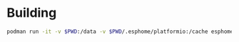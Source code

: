 # Building

```bash
podman run -it -v $PWD:/data -v $PWD/.esphome/platformio:/cache esphome/esphome:2025.7.0b1 compile /data/esp32s3-supermini.yaml
```